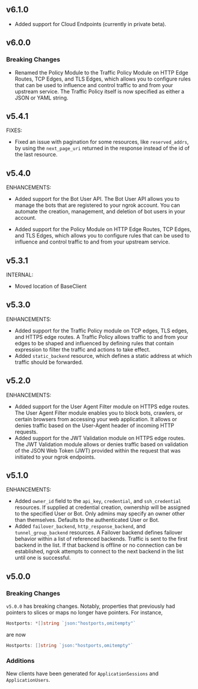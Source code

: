 <!-- Code generated for API Clients. DO NOT EDIT. -->

## v6.1.0

* Added support for Cloud Endpoints (currently in private beta).

## v6.0.0
### Breaking Changes
* Renamed the Policy Module to the Traffic Policy Module on HTTP Edge Routes, TCP Edges, and TLS Edges, which allows you to configure rules that can be used to influence and control traffic to and from your upstream service. The Traffic Policy itself is now specified as either a JSON or YAML string.

## v5.4.1

FIXES:

* Fixed an issue with pagination for some resources, like `reserved_addrs`, by using the `next_page_uri` returned in the response instead of the id of the last resource.

## v5.4.0

ENHANCEMENTS:

* Added support for the Bot User API. The Bot User API allows you to manage the bots that are registered to your ngrok account. You can automate the creation, management, and deletion of bot users in your account.

* Added support for the Policy Module on HTTP Edge Routes, TCP Edges, and TLS Edges, which allows you to configure rules that can be used to influence and control traffic to and from your upstream service.

## v5.3.1

INTERNAL:

* Moved location of BaseClient

## v5.3.0

ENHANCEMENTS:

* Added support for the Traffic Policy module on TCP edges, TLS edges, and HTTPS edge routes. A Traffic Policy allows traffic to and from your edges to be shaped and influenced by defining rules that contain expression to filter the traffic and actions to take effect.
* Added `static_backend` resource, which defines a static address at which traffic should be forwarded.

## v5.2.0

ENHANCEMENTS:

* Added support for the User Agent Filter module on HTTPS edge routes. The User Agent Filter module enables you to block bots, crawlers, or certain browsers from accessing your web application. It allows or denies traffic based on the User-Agent header of incoming HTTP requests.
* Added support for the JWT Validation module on HTTPS edge routes. The JWT Validation module allows or denies traffic based on validation of the JSON Web Token (JWT) provided within the request that was initiated to your ngrok endpoints.

## v5.1.0

ENHANCEMENTS:

* Added `owner_id` field to the `api_key`, `credential`, and `ssh_credential` resources. If supplied at credential creation, ownership will be assigned to the specified User or Bot. Only admins may specify an owner other than themselves. Defaults to the authenticated User or Bot.
* Added `failover_backend`, `http_response_backend`, and `tunnel_group_backend` resources. A Failover backend defines failover behavior within a list of referenced backends. Traffic is sent to the first backend in the list. If that backend is offline or no connection can be established, ngrok attempts to connect to the next backend in the list until one is successful.

## v5.0.0

### Breaking Changes

`v5.0.0` has breaking changes. Notably, properties that
previously had pointers to slices or maps no longer have pointers. For instance,

```go
Hostports: *[]string `json:"hostports,omitempty"`
```

are now

```go
Hostports: []string `json:"hostports,omitempty"`
```

### Additions

New clients have been generated for `ApplicationSessions` and `ApplicationUsers`. 

